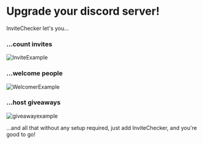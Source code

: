 # Upgrade your discord server!

InviteChecker let's you...

### ...count invites

![InviteExample](https://content.miolus.de/invite-command-example.png)

### ...welcome people

![WelcomerExample](https://content.miolus.de/welcomer-example.png)

### ...host giveaways

![giveawayexample](https://content.miolus.de/giveaway-example.png)


...and all that without any setup required, just add InviteChecker, and you're good to go!

